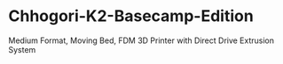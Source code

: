 # Chhogori-K2-Basecamp-Edition
Medium Format, Moving Bed, FDM 3D Printer with Direct Drive Extrusion System
